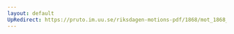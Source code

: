 ```yaml
---
layout: default
UpRedirect: https://pruto.im.uu.se/riksdagen-motions-pdf/1868/mot_1868__ak__119.pdf
---
```


